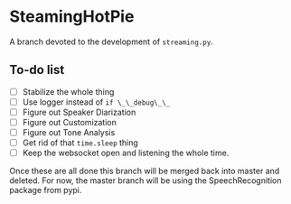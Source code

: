 # SteamingHotPie
A branch devoted to the development of `streaming.py`.

## To-do list
- [  ] Stabilize the whole thing
- [  ] Use logger instead of `if \_\_debug\_\_`
- [  ] Figure out Speaker Diarization
- [  ] Figure out Customization
- [  ] Figure out Tone Analysis
- [  ] Get rid of that `time.sleep` thing
- [  ] Keep the websocket open and listening the whole time.

Once these are all done this branch will be merged back into master and deleted.
For now, the master branch will be using the SpeechRecognition package from pypi.
